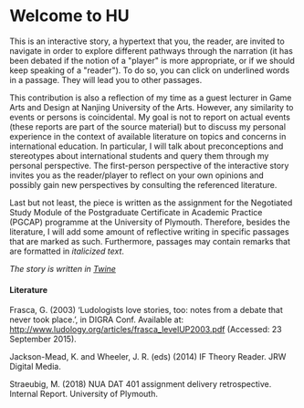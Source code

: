 # Welcome to HU

This is an interactive story, a hypertext that you, the reader, are invited to navigate in order to explore different pathways through the narration (it has been debated if the notion of a "player" is more appropriate, or if we should keep speaking of a "reader"). To do so, you can click on underlined words in a passage. They will lead you to other passages.

This contribution is also a reflection of my time as a guest lecturer in Game Arts and Design at Nanjing University of the Arts. However, any similarity to events or persons is coincidental. My goal is not to report on actual events (these reports are part of the source material) but to discuss my personal experience in the context of available literature on topics and concerns in international education. In particular, I will talk about preconceptions and stereotypes about international students and query them through my personal perspective. The first-person perspective of the interactive story invites you as the reader/player to reflect on your own opinions and possibly gain new perspectives by consulting the referenced literature.

Last but not least, the piece is written as the assignment for the Negotiated Study Module of the Postgraduate Certificate in Academic Practice (PGCAP) programme at the University of Plymouth. Therefore, besides the literature, I will add some amount of reflective writing in specific passages that are marked as such. Furthermore, passages may contain remarks that are formatted in _italicized text_.

_The story is written in [Twine](https://twinery.org)_

#### Literature
Frasca, G. (2003) ‘Ludologists love stories, too: notes from a debate that never took place.’, in DIGRA Conf. Available at: http://www.ludology.org/articles/frasca_levelUP2003.pdf (Accessed: 23 September 2015).

Jackson-Mead, K. and Wheeler, J. R. (eds) (2014) IF Theory Reader. JRW Digital Media.

Straeubig, M. (2018) NUA DAT 401 assignment delivery retrospective. Internal Report. University of Plymouth.
